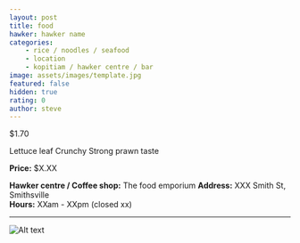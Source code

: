 ```yaml
---
layout: post
title: food
hawker: hawker name
categories: 
    - rice / noodles / seafood
    - location
    - kopitiam / hawker centre / bar
image: assets/images/template.jpg
featured: false
hidden: true
rating: 0
author: steve
---
```


$1.70

Lettuce leaf 
Crunchy
Strong prawn taste


**Price:** $X.XX  

**Hawker centre / Coffee shop:** The food emporium
**Address:** XXX Smith St, Smithsville  
**Hours:** XXam - XXpm (closed xx)  

***  

![Alt text](/assets/images/image.jpg "description text")